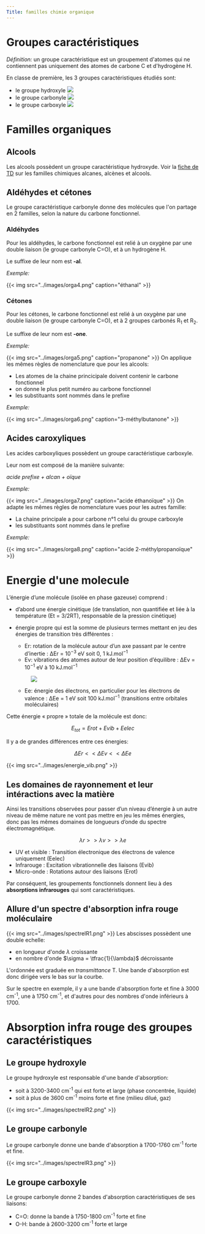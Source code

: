 ```yaml
---
Title: familles chimie organique
---
```


# Groupes caractéristiques
*Définition:* un groupe caractéristique est un groupement d'atomes qui ne contiennent pas uniquement des atomes de carbone C et d'hydrogène H.

En classe de première, les 3 groupes caractéristiques étudiés sont:

* le groupe hydroxyle <img src="../images/orga1.png">
* le groupe carbonyle <img src="../images/orga2.png">
* le groupe carboxyle <img src="../images/orga3.png">

# Familles organiques
## Alcools
Les alcools possèdent un groupe caractéristique hydroxyde. Voir la [fiche de TD](/pdf/PC_1/nomenclature_TP_cours(1).pdf) sur les familles chimiques alcanes, alcènes et alcools.

## Aldéhydes et cétones
Le groupe caractéristique carbonyle donne des molécules que l'on partage en 2 familles, selon la nature du carbone fonctionnel.
### Aldéhydes
Pour les aldéhydes, le carbone fonctionnel est relié à un oxygène par une double liaison (le groupe carbonyle C=O), et à un hydrogène H.

Le suffixe de leur nom est **-al**. 

*Exemple:*

{{< img src="../images/orga4.png" caption="éthanal" >}}
### Cétones
Pour les cétones, le carbone fonctionnel est relié à un oxygène par une double liaison (le groupe carbonyle C=O), et à 2 groupes carbonés R<sub>1</sub> et R<sub>2</sub>. 

Le suffixe de leur nom est **-one**. 

*Exemple:*

{{< img src="../images/orga5.png" caption="propanone" >}}
On applique les mêmes règles de nomenclature que pour les alcools: 

* Les atomes de la chaine princicipale doivent contenir le carbone fonctionnel
* on donne le plus petit numéro au carbone fonctionnel
* les substituants sont nommés dans le prefixe

*Exemple:*

{{< img src="../images/orga6.png" caption="3-méthylbutanone" >}}
## Acides caroxyliques
Les acides carboxyliques possèdent un groupe caractéristique carboxyle.

Leur nom est composé de la manière suivante:

*acide prefixe + alcan + oïque*

*Exemple:*

{{< img src="../images/orga7.png" caption="acide éthanoïque" >}}
On adapte les mêmes règles de nomenclature vues pour les autres famille: 

* La chaine principale a pour carbone n°1 celui du groupe carboxyle
* les substituants sont nommés dans le prefixe

*Exemple:*

{{< img src="../images/orga8.png" caption="acide 2-méthylpropanoïque" >}}

# Energie d'une molecule
L’énergie d’une molécule (isolée en phase gazeuse) comprend : 

- d’abord une énergie cinétique (de translation, non quantifiée et liée à la température (Et = 3/2RT), responsable de la pression cinétique) 
- énergie propre qui est la somme de plusieurs termes mettant en jeu des énergies de transition très différentes : 
  * Er: rotation de la molécule autour d’un axe passant par le centre d’inertie : ∆Er = 10<sup>−3</sup> eV soit 0, 1 kJ.mol<sup>−1</sup> 
  * Ev: vibrations des atomes autour de leur position d’équilibre : ∆Ev = 10<sup>−1</sup> eV à 10 kJ.mol<sup>−1</sup> 
  
  <figure>
  <img src = "../images/energie_vib2.png">
  </figure>

  * Ee: énergie des électrons, en particulier pour les électrons de valence : ∆Ee = 1 eV soit 100 kJ.mol<sup>−1</sup> (transitions entre orbitales moléculaires)

Cette énergie « propre » totale de la molécule est donc:

$$E_{tot} =  Erot + Evib +  Eelec$$

Il y a de grandes différences entre ces énergies:

$$\Delta Er << \Delta Ev << \Delta Ee$$

{{< img src="../images/energie_vib.png" >}}
## Les domaines de rayonnement et leur intéractions avec la matière
Ainsi les transitions observées pour passer d’un niveau d’énergie à un autre niveau de même nature ne vont pas mettre en jeu les mêmes énergies, donc pas les mêmes domaines de longueurs d’onde du spectre électromagnétique. 

$$\lambda r >> \lambda v >> \lambda e$$  

* UV et visible : Transition électronique des électrons de valence uniquement (Eelec)
* Infrarouge  : Excitation vibrationnelle des liaisons (Evib)
* Micro-onde  : Rotations autour des liaisons (Erot)


Par conséquent, les groupements fonctionnels donnent lieu à des **absorptions infrarouges** qui sont caractéristiques. 

## Allure d'un spectre d'absorption infra rouge moléculaire

{{< img src="../images/spectreIR1.png" >}}
Les abscisses possèdent une double echelle:

* en longueur d'onde $\lambda$ croissante
* en nombre d'onde $\sigma = \tfrac{1}{\lambda}$ décroissante

L'ordonnée est graduée en *transmittance* T. Une bande d'absorption est donc dirigée vers le bas sur la courbe.

Sur le spectre en exemple, il y a une bande d'absorption forte et fine à 3000 cm<sup>-1</sup>, une à 1750 cm<sup>-1</sup>, et d'autres pour des nombres d'onde inférieurs à 1700.

# Absorption infra rouge des groupes caractéristiques
## Le groupe hydroxyle
Le groupe hydroxyle est responsable d'une bande d'absorption:

* soit à 3200-3400 cm<sup>-1</sup> qui est forte et large (phase concentrée, liquide)
* soit à plus de 3600 cm<sup>-1</sup> moins forte et fine (milieu dilué, gaz)

{{< img src="../images/spectreIR2.png" >}}
## Le groupe carbonyle
Le groupe carbonyle donne une bande d'absorption à 1700-1760 cm<sup>-1</sup> forte et fine. 

{{< img src="../images/spectreIR3.png" >}}
## Le groupe carboxyle
Le groupe carbonyle donne 2 bandes d'absorption caractéristiques de ses liaisons:

* C=O: donne la bande à 1750-1800 cm<sup>-1</sup> forte et fine
* O-H: bande à 2600-3200 cm<sup>-1</sup> forte et large



